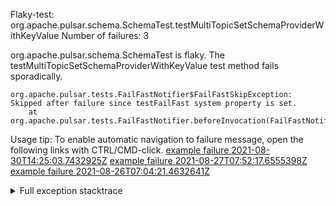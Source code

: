         
Flaky-test: org.apache.pulsar.schema.SchemaTest.testMultiTopicSetSchemaProviderWithKeyValue
Number of failures: 3

org.apache.pulsar.schema.SchemaTest is flaky. The testMultiTopicSetSchemaProviderWithKeyValue test method fails sporadically.

```
org.apache.pulsar.tests.FailFastNotifier$FailFastSkipException: Skipped after failure since testFailFast system property is set.
	at org.apache.pulsar.tests.FailFastNotifier.beforeInvocation(FailFastNotifier.java:88)

```

Usage tip: To enable automatic navigation to failure message, open the following links with CTRL/CMD-click.
[example failure 2021-08-30T14:25:03.7432925Z](https://github.com/apache/pulsar/runs/3462661639?check_suite_focus=true#step:9:927)
[example failure 2021-08-27T07:52:17.6555398Z](https://github.com/apache/pulsar/runs/3440855061?check_suite_focus=true#step:9:940)
[example failure 2021-08-26T07:04:21.4632641Z](https://github.com/apache/pulsar/runs/3429892062?check_suite_focus=true#step:9:900)


<details>
<summary>Full exception stacktrace</summary>
<code><pre>
org.apache.pulsar.tests.FailFastNotifier$FailFastSkipException: Skipped after failure since testFailFast system property is set.
	at org.apache.pulsar.tests.FailFastNotifier.beforeInvocation(FailFastNotifier.java:88)

</pre></code>
</details>

